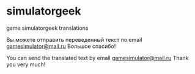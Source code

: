 # simulatorgeek

game simulatorgeek translations

Вы можете отправить переведенный текст по email gamesimulator@mail.ru Большое спасибо!

You can send the translated text by email gamesimulator@mail.ru Thank you very much!
